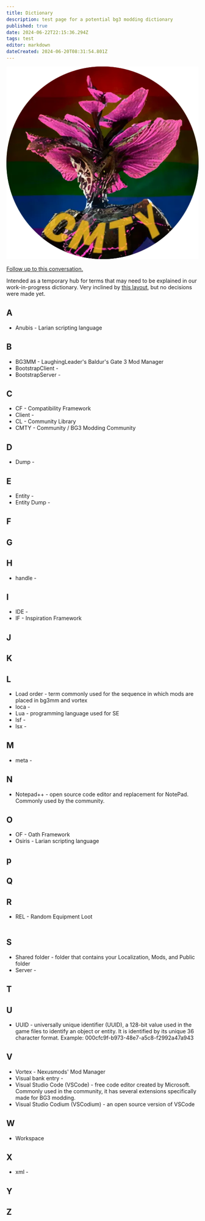 ```yaml
---
title: Dictionary
description: test page for a potential bg3 modding dictionary
published: true
date: 2024-06-22T22:15:36.294Z
tags: test
editor: markdown
dateCreated: 2024-06-20T08:31:54.801Z
---
```


![myconid-cmty-curvy.webp](/test/myconid-cmty-curvy.webp)

[Follow up to this conversation.](https://discord.com/channels/1211056047784198186/1252694850097385472/1252955321887096893)

Intended as a temporary hub for terms that may need to be explained in our work-in-progress dictionary. Very inclined by [this layout](https://eternity.obsidian.net/game-data-formats/concepts), but no decisions were made yet.

## A

-   Anubis - Larian scripting language

## B

-   BG3MM - LaughingLeader's Baldur's Gate 3 Mod Manager
-   BootstrapClient - 
-   BootstrapServer - 

## C

-   CF - Compatibility Framework
-   Client - 
-   CL - Community Library
-   CMTY - Community / BG3 Modding Community

## D

-   Dump - 

## E

-   Entity - 
-   Entity Dump - 

## F

## G

## H

-   handle - 

## I

-   IDE - 
-   IF - Inspiration Framework

## J

## K

## L

-   Load order - term commonly used for the sequence in which mods are placed in bg3mm and vortex
-   loca - 
-   Lua - programming language used for SE
-   lsf - 
-   lsx -

## M

-   meta - 

## N

-   Notepad++ - open source code editor and replacement for NotePad. Commonly used by the community.

## O

-   OF - Oath Framework
-   Osiris - Larian scripting language

## p

## Q

## R

-   REL - Random Equipment Loot  
     
## S

-   Shared folder - folder that contains your Localization, Mods, and Public folder
-   Server - 

## T

## U

-   UUID - universally unique identifier (UUID), a 128-bit value used in the game files to identify an object or entity. It is identified by its unique 36 character format. Example: 000cfc9f-b973-48e7-a5c8-f2992a47a943

## V

-   Vortex - Nexusmods' Mod Manager
-   Visual bank entry -
-   Visual Studio Code (VSCode) - free code editor created by Microsoft. Commonly used in the community, it has several extensions specifically made for BG3 modding.
-   Visual Studio Codium (VSCodium) - an open source version of VSCode

## W

-   Workspace

## X

-   xml - 

## Y

## Z